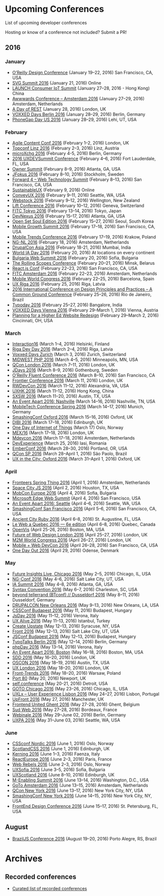# Upcoming Conferences

List of upcoming developer conferences

Hosting or know of a conference not included? Submit a PR!

## 2016

### January 

- [O’Reilly Design Conference](http://oreil.ly/1NRw8kd) (January 19–22, 2016) San Francisco, CA, USA
- [SVG Summit 2016](http://environmentsforhumans.com/2016/svg-summit/) (January 21, 2016) Online
- [LAUNCH Consumer IoT Summit](http://launch.brinc.io/) (January 27–28, 2016 - Hong Kong) China
- [Awwwards Conference – Amsterdam 2016](http://conference.awwwards.com/amsterdam-2016/) (January 27–29, 2016) Amsterdam, Netherlands
- [A Day of REST](http://feelingrestful.com/) (January 28, 2016) London, UK
- [VOXXED Days Berlin 2016](https://voxxeddays.com/berlin16/) (January 28–29, 2016) Berlin, Germany
- [PhoneGap Day US 2016](http://pgday.phonegap.com/) (January 28–29, 2016) Lehi, UT, USA

### February

- [Agile Content Conf 2016](https://2016.agilecontentconf.com/) (February 1–2, 2016) London, UK
- [Topconf Linz 2016](http://topconf.com/linz-2016/) (February 2–3, 2016) Linz, Austria
- [microXchg 2016](http://microxchg.io/2016/) (February 4-5, 2016) Berlin, Germany
- [2016 UXDEVSummit Conference](http://uxdsummit.com/) (February 4–6, 2016) Fort Lauderdale, FL, USA
- [Owner Summit](http://bureauofdigital.com/summits/owner/2016/) (February 8–9, 2016) Atlanta, GA, USA
- [JFokus 2016](http://www.jfokus.se/jfokus/) (February 8–10, 2016) Stockholm, Sweden
- [Forward 4 – Web Technology Summit](http://forwardjs.com/summit) (February 8–13, 2016) San Francisco, CA, USA 
- [SustainableUX](http://sustainableux.com/) (February 9, 2016) Online
- [ConveyUX 2016](http://conveyux.com/) (February 9–11, 2016) Seattle, WA, USA
- [Webstock 2016](http://www.webstock.org.nz/16/) (February 9–12, 2016) Wellington, New Zealand
- [Lift Conference 2016](http://liftconference.com/lift16) (February 10–12, 2016) Geneva, Switzerland
- [FITC Tokyo 2016](http://fitc.ca/) (February 13–14, 2016) Tokyo, Japan
- [DevNexus 2016](http://www.devnexus.com/) (February 15–17, 2016) Atlanta, GA, USA
- [Open Set Soul Edition 2016](http://www.openset.nl/oskorea/opensetdutchdesignseoulsessions_en.html) (February 15–27, 2016) Seoul, South Korea
- [Mobile Growth Summit 2016](http://bit.ly/MobileGrowthSummit16) (February 17–18, 2016) San Francisco, CA, USA
- [Mobile Trends Conference 2016](http://2016.mobiletrends.pl/en/) (February 17–19, 2016) Krakow, Poland
- [NG-NL 2016](http://www.ng-nl.org/) (February 18, 2016) Amsterdam, Netherlands
- [DrupalCon Asia 2016](https://events.drupal.org/asia2016/) (February 18-21, 2016) Mumbai, India
- [World IA Day 2016](http://www.2016.worldiaday.org/) (February 20, 2016) At locations on every continent
- [Bulgaria Web Summit 2016](http://bulgariawebsummit.com/) (February 20, 2016) Sofia, Bulgaria
- [The Rolling Scopes Conference](http://2016.conf.rollingscopes.com/) (February 20–21, 2016) Minsk, Belarus
- [React.js Conf](http://conf.reactjs.com/) (February 22–23, 2016) San Francisco, CA, USA
- [FITC Amsterdam 2016](http://fitc.ca/) (February 22–23, 2016) Amsterdam, Netherlands
- [Mobile World Congress 2016](http://www.mobileworldcongress.com/) (February 22–25, 2016) Barcelona, Spain
- [UX Riga 2016](http://www.uxriga.lv/) (February 25, 2016) Riga, Latvia
- [2016 International Conference on Design Principles and Practices – A Common Ground Conference](http://designprinciplesandpractices.com/the-conference/) (February 25–26, 2016) Rio de Janeiro, Brazil
- [Typoday 2016](http://www.typoday.in/) (February 25–27, 2016) Bangalore, India
- [VOXXED Days Vienna 2016](https://voxxeddays.com/vienna16/) (February 29–March 1, 2016) Vienna, Austria
- [Planning for a Higher Ed Website Redesign](http://www.academicimpressions.com/conference/planning-higher-ed-website-redesign) (February 29–March 2, 2016) Cincinnati, OH, USA

### March

- [Interaction16](http://interaction16.ixda.org/) (March 1–4, 2016) Helsinki, Finland
- [Riga Dev Day 2016](http://www.rigadevday.lv/) (March 2–4, 2016) Riga, Latvia
- [Voxxed Days Zurich](https://voxxeddays.com/zurich16/) (March 3, 2016) Zurich, Switzerland
- [MIDWEST PHP 2016](http://2016.midwestphp.org/) (March 4–5, 2016) Minneapolis, MN, USA
- [QCon London 2016](http://qconlondon.com/) (March 7–11, 2016) London, UK
- [JDays 2016](http://www.jdays.se/) (March 8–9, 2016) Gothenburg, Sweden
- [O’Reilly Fluent Conference 2016](http://conferences.oreilly.com/fluent/javascript-html-us) (March 8–10, 2016) San Francisco, CA
- [Frontier Conference 2016](https://www.frontierconf.com/) (March 11, 2016) London, UK
- [RWDevCon 2016](http://www.rwdevcon.com/) (March 11–12, 2016) Alexandria, VA, USA
- [UXHK 2016](http://www.uxhongkong.com/) (March 11–12, 2016) Hong Kong, China
- [SXSW 2016](http://www.sxsw.com/) (March 11–20, 2016) Austin, TX, USA
- [An Event Apart 2016: Nashville](http://aneventapart.com/event/nashville-2016) (March 14–16, 2016) Nashville, TN, USA
- [MobileTech Conference Spring 2016](https://mobiletechcon.de/) (March 14–17, 2016) Munich, Germany
- [SmashingConf Oxford 2016](http://www.smashingconf.com/) (March 15–16, 2016) Oxford, UK
- [DIBI 2016](http://dibiconference.com/) (March 17–18, 2016) Edinburgh, UK
- [One Day of Internet of Things](http://internetofthingsday.com/) (March 17) Oslo, Norway
- [MEX/16](http://pmn.co.uk/mex/) (March 17–18, 2016) London, UK
- [Mdevcon 2016](http://mdevcon.com/) (March 17–18, 2016) Amsterdam, Netherlands
- [DevExperience](http://devexperience.ro/) (March 25, 2016) Iasi, Romania
- [EmberConf 2016](http://emberconf.com/) (March 28–30, 2016) Portland, OR, USA
- [QCon SP 2016](http://qconsp.com/) (March 28–April 1, 2016) São Paolo, Brazil
- [UX in the City: Oxford 2016](http://uxinthecity.net/2016/oxford/) (March 31–April 1, 2016) Oxford, UK

### April

- [Fronteers Spring Thing 2016](https://fronteers.nl/spring) (April 1, 2016) Amsterdam, Netherlands
- [Space City JS 2016](http://spacecity.codes/) (April 2, 2016) Houston, TX, USA
- [MobCon Europe 2016](http://mobcon.com/mobcon-europe/) (April 4, 2016) Sofia, Bulgaria
- [Microsoft Edge Web Summit](https://blogs.windows.com/msedgedev/2016/01/19/save-the-date-edge-summit-2016/) (April 4, 2016) San Francisco, USA
- [An Event Apart 2016: Seattle](http://aneventapart.com/event/seattle-2016) (April 4–6, 2016) Seattle, WA, USA
- [SmashingConf San Francisco 2016](http://smashingconf.com/sf-2016/) (April 5–6, 2016) San Francisco, CA, USA
- [Ancient City Ruby 2016](http://www.ancientcityruby.com/) (April 6–8, 2016) St. Augustine, FL, USA
- [Le Web a Quebec 2016 — 6e edition](http://www.webaquebec.org/) (April 6–8, 2016) Quebec, Canada
- [OpenVis](https://openvisconf.com/) (April 25-26, 2016) Boston, MA, USA
- [Future of Web Design London 2016](https://futureofwebdesign.com/london-2016/) (April 25–27, 2016) London, UK
- [M2M World Congress 2016](http://www.m2mconference.com/) (April 26–27, 2016) London, UK
- [Mobile + Web DevCon 2016](http://mobilewebdevconference.com/) (April 26–28, 2016) San Francisco, CA, USA
- [One Day Out 2016](https://onedayout.io/) (April 29, 2016) Odense, Denmark

### May

- [Future Insights Live, Chicago 2016](http://futureinsightslive.com/) (May 2–5, 2016) Chicago, IL, USA
- [NG-Conf 2016](http://www.ng-conf.org/) (May 4–6, 2016) Salt Lake City, UT, USA
- [IA Summit 2016](http://2016.iasummit.org/) (May 4–8, 2016) Atlanta, GA, USA
- [Syntax Convention 2016](http://syntaxcon.com/) (May 6–7, 2016) Charleston, SC, USA
- [beyond tellerrand (BTconf) // Dusseldorf 2016](http://beyondtellerrand.com/) (May 8–11, 2016) Dusseldorf, Germany
- [DRUPALCON New Orleans 2016](https://events.drupal.org/neworleans2016) (May 9–13, 2016) New Orleans, LA, USA
- [CSSConf Budapest 2016](http://cssconfbp.rocks/) (May 11, 2016) Budapest, Hungary
- [JsDay 2016](http://2016.jsday.it/) (May 11–12, 2016) Verona, Italy
- [UX Alive 2016](http://www.uxalive.com/) (May 11–13, 2016) Istanbul, Turkey
- [Create Upstate](http://createupstate.com/) (May 12–13, 2016) Syracuse, NY, USA
- [Front 2016](http://www.frontutah.com/) (May 12–13, 2016) Salt Lake City, UT, USA
- [JSConf Budapest 2016](http://jsconfbp.com/) (May 12–13, 2016) Budapest, Hungary
- [TypoTalks Berlin 2016](http://typotalks.com/berlin/) (May 12–14, 2016) Berlin, Germany
- [phpDay 2016](http://2016.phpday.it/) (May 13–14, 2016) Verona, Italy
- [An Event Apart 2016: Boston](http://aneventapart.com/event/boston-2016) (May 16–18, 2016) Boston, MA, USA
- [SDD 2016](http://www.sddconf.com/) (May 16–20, 2016) London, UK
- [OSCON 2016](http://conferences.oreilly.com/oscon/open-source-us) (May 18–19, 2016) Austin, TX, USA
- [UX London 2016](http://2016.uxlondon.com/) (May 18–20, 2016) London, UK
- [Front-Trends 2016](http://front-trends.com/) (May 18–20, 2016) Warsaw, Poland
- [Port 80](http://port80events.co.uk/) (May 20, 2016) Newport, UK
- [self.conference](http://selfconference.org/) (May 20-21, 2016) Detroit, USA
- [GOTO Chicago 2016](http://gotocon.com/chicago-2016) (May 23–26, 2016) Chicago, IL, USA
- [UXLx – User Experience Lisbon 2016](https://www.ux-lx.com/) (May 24–27, 2016) Lisbon, Portugal
- [UpFront 2016](http://upfrontconf.com/) (May 27, 2016) Manchester, UK
- [Frontend United Ghent 2016](http://frontendunited.org/) (May 27-28, 2016) Ghent, Belgium
- [Sud Web 2016](http://sudweb.fr/) (May 27–28, 2016) Bordeaux, France
- [Webinale 2016](https://webinale.de/) (May 29–June 02, 2016) Berlin, Germany
- [UXPA 2016](http://www.uxpa2016.org/) (May 31–June 03, 2016) Seattle, WA, USA

### June

- [CSSconf Nordic 2016](http://cssconf.no/) (June 1, 2016) Oslo, Norway
- [ScotlandCSS 2016](http://scotlandcss.launchrock.com/) (June 1, 2016) Edinburgh, UK
- [Kerning 2016](http://2016.kerning.it/) (June 1–3, 2016) Faenza, Italy
- [ReactEurope 2016](https://www.react-europe.org/) (June 2–3, 2016) Paris, France
- [Web Rebels 2016](https://www.webrebels.org/) (June 2–3, 2016) Oslo, Norway
- [UXSofia 2016](http://www.uxsofia.com/en/) (June 3–5, 2016) Sofia, Bulgaria
- [UXScotland 2016](http://uxscotland.net/2016/) (June 8–10, 2016) Edinburgh, UK
- [M-Enabling Summit 2016](http://www.m-enabling.com/) (June 13–14, 2016) Washington, D.C., USA
- [GoTo Amsterdam 2016](http://gotocon.com/amsterdam-2016/) (June 13–15, 2016) Amsterdam, Netherlands
- [QCon New York 2016](https://qconnewyork.com/) (June 13–17, 2016) New York City, NY, USA
- [SmashingConf New York 2016](http://smashingconf.com/) (June 14–15, 2016) New York City, NY, USA
- [FrontEnd Design Conference 2016](http://frontenddesignconference.com/) (June 15–17, 2016) St. Petersburg, FL, USA

## August

- [BrazilJS Conference 2016](http://braziljs.com.br/) (August 19–20, 2016) Porto Alegre, RS, Brazil

# Archives

## Recorded conferences

- [Curated list of recorded conferences](https://github.com/dmytroyarmak/frontend-dev-resources#conferences)
